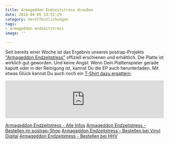 ```yaml
---
title: Armageddon Endzeitstress draußen
date: 2014-04-05 13:52:29
category: Veröffentlichungen
tags:
- armageddon endzeitstress
image: ''

---
```


Seit bereits einer Woche ist das Ergebnis unseres postrap-Projekts ["Armageddon Endzeitstress"](http://postrap.de/releases/armageddon-endzeitstress/) offiziell erschienen und erhältlich. Die Platte ist wirklich gut geworden. Und keine Angst: Wenn Dein Plattenspieler gerade kaputt oder in der Reinigung ist, kannst Du die EP auch herunterladen. Mit etwas Glück kannst Du auch noch ein [T-Shirt dazu ergattern](http://postrap.de/produkt/armageddon-endzeitstress-12-ep-und-shirt/).  
<iframe style="border: 0; width: 100%; height: 120px;" src="http://bandcamp.com/EmbeddedPlayer/album=753919040/size=large/bgcol=ffffff/linkcol=ab4229/tracklist=false/artwork=none/transparent=true/" seamless></iframe>
  
[Armageddon Endzeitstress - Alle Infos](http://postrap.de/releases/armageddon-endzeitstress/)
[Armageddon Endzeitstress - Bestellen im postrap-Shop](http://postrap.de/produkt/armageddon-endzeitstress-12-ep-und-shirt/)
[Armageddon Endzeitstress - Bestellen bei Vinyl Digital](http://www.vinyl-digital.com/Electronic/Armageddon-Endzeitstress.html/)
[Armageddon Endzeitstress - Bestellen bei HHV](http://www.hhv.de/shop/de/artikel/armageddon-endzeitstress-armageddon-endzeitstress-356226)
